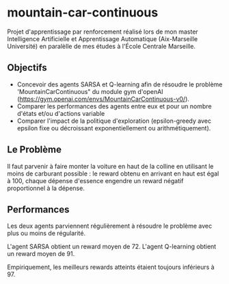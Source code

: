 # mountain-car-continuous

Projet d'apprentissage par renforcement réalisé lors de mon master Intelligence Artificielle et Apprentissage Automatique (Aix-Marseille Université) en paralèlle de mes études à l'École Centrale Marseille.

## Objectifs

- Concevoir des agents SARSA et Q-learning afin de résoudre le problème 'MountainCarContinuous" du module gym d'openAI (https://gym.openai.com/envs/MountainCarContinuous-v0/).
- Comparer les performances des agents entre eux et pour un nombre d'états et/ou d'actions variable
- Comparer l'impact de la politique d'exploration (epsilon-greedy avec epsilon fixe ou décroissant exponentiellement ou arithmétiquement).

## Le Problème

Il faut parvenir à faire monter la voiture en haut de la colline en utilisant le moins de carburant possible : le reward obtenu en arrivant en haut est égal à 100, chaque dépense d'essence engendre un reward négatif proportionnel à la dépense.

## Performances

Les deux agents parviennent régulièrement à résoudre le problème avec plus ou moins de régularité.

L'agent SARSA obtient un reward moyen de 72.
L'agent Q-learning obtient un reward moyen de 91.

Empiriquement, les meilleurs rewards atteints étaient toujours inférieurs à 97.
